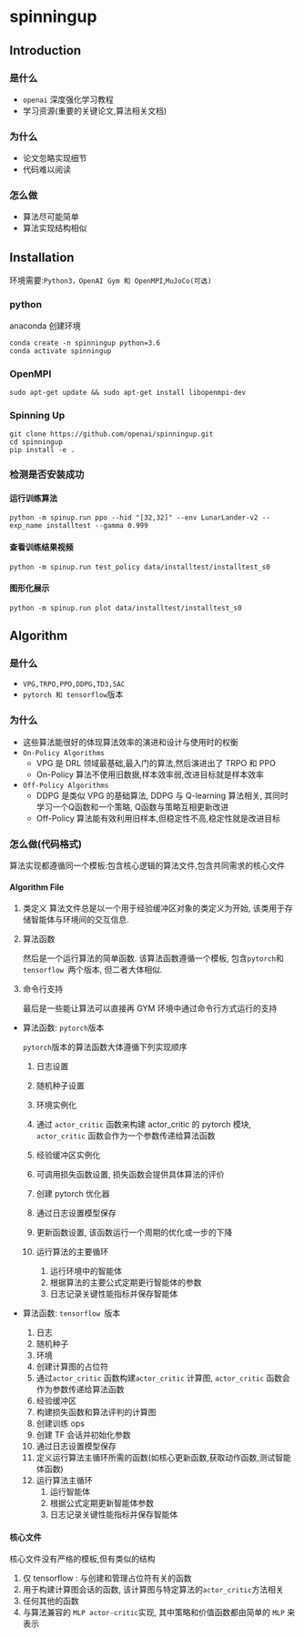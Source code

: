 # spinningup



## Introduction



### 是什么

* `openai` 深度强化学习教程
* 学习资源(重要的关键论文,算法相关文档)



### 为什么

* 论文忽略实现细节
* 代码难以阅读



### 怎么做

* 算法尽可能简单
* 算法实现结构相似



## Installation

环境需要:`Python3，OpenAI Gym 和 OpenMPI`,`MuJoCo(可选)`



### python

anaconda 创建环境

```
conda create -n spinningup python=3.6
conda activate spinningup
```



### OpenMPI

```
sudo apt-get update && sudo apt-get install libopenmpi-dev
```



### Spinning Up

```
git clone https://github.com/openai/spinningup.git
cd spinningup
pip install -e .
```



### 检测是否安装成功

#### 运行训练算法

```
python -m spinup.run ppo --hid "[32,32]" --env LunarLander-v2 --exp_name installtest --gamma 0.999
```



#### 查看训练结果视频

```
python -m spinup.run test_policy data/installtest/installtest_s0
```



#### 图形化展示

```
python -m spinup.run plot data/installtest/installtest_s0
```



## Algorithm



### 是什么

* `VPG,TRPO,PPO,DDPG,TD3,SAC`
* `pytorch 和 tensorflow`版本



### 为什么

* 这些算法能很好的体现算法效率的演进和设计与使用时的权衡
* `On-Policy Algorithms`
  * VPG 是 DRL 领域最基础,最入门的算法,然后演进出了 TRPO 和 PPO
  * On-Policy 算法不使用旧数据,样本效率弱,改进目标就是样本效率
* `Off-Policy Algorithms`
  * DDPG 是类似 VPG 的基础算法, DDPG 与 Q-learning 算法相关, 其同时学习一个Q函数和一个策略, Q函数与策略互相更新改进
  * Off-Policy 算法能有效利用旧样本,但稳定性不高,稳定性就是改进目标



### 怎么做(代码格式)



算法实现都遵循同一个模板:包含核心逻辑的算法文件,包含共同需求的核心文件

#### Algorithm File

1. 类定义
   算法文件总是以一个用于经验缓冲区对象的类定义为开始, 该类用于存储智能体与环境间的交互信息. 

2. 算法函数

   然后是一个运行算法的简单函数. 该算法函数遵循一个模板, 包含`pytorch`和 `tensorflow `两个版本, 但二者大体相似. 

3. 命令行支持

   最后是一些能让算法可以直接再 GYM 环境中通过命令行方式运行的支持

* 算法函数: `pytorch`版本

   `pytorch`版本的算法函数大体遵循下列实现顺序

  1. 日志设置

  2. 随机种子设置

  3. 环境实例化

  4. 通过 `actor_critic` 函数来构建 actor_critic 的 pytorch 模块,  `actor_critic` 函数会作为一个参数传递给算法函数

  5. 经验缓冲区实例化

  6. 可调用损失函数设置, 损失函数会提供具体算法的评价

  7. 创建 pytorch 优化器
  8. 通过日志设置模型保存
  9. 更新函数设置, 该函数运行一个周期的优化或一步的下降
  10. 运行算法的主要循环
      1. 运行环境中的智能体
      2. 根据算法的主要公式定期更行智能体的参数
      3. 日志记录关键性能指标并保存智能体

* 算法函数: `tensorflow `版本

  1. 日志
  2. 随机种子
  3. 环境
  4. 创建计算图的占位符
  5. 通过`actor_critic` 函数构建`actor_critic` 计算图, `actor_critic` 函数会作为参数传递给算法函数
  6. 经验缓冲区
  7. 构建损失函数和算法评判的计算图
  8. 创建训练 ops
  9. 创建 TF 会话并初始化参数
  10. 通过日志设置模型保存
  11. 定义运行算法主循环所需的函数(如核心更新函数,获取动作函数,测试智能体函数)
  12. 运行算法主循环
      1. 运行智能体
      2. 根据公式定期更新智能体参数
      3. 日志记录关键性能指标并保存智能体

  

#### 核心文件

核心文件没有严格的模板,但有类似的结构

1. 仅 tensorflow : 与创建和管理占位符有关的函数
2. 用于构建计算图会话的函数, 该计算图与特定算法的`actor_critic`方法相关
3. 任何其他的函数
4. 与算法兼容的 `MLP actor-critic`实现, 其中策略和价值函数都由简单的 `MLP` 来表示

